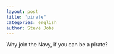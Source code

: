 ```yaml
---
layout: post
title: "pirate"
categories: english
author: Steve Jobs
---
```


Why join the Navy, if you can be a pirate?

